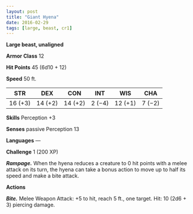 ```yaml
---
layout: post
title: "Giant Hyena"
date: 2016-02-29
tags: [large, beast, cr1]
---
```


**Large beast, unaligned**

**Armor Class** 12

**Hit Points** 45 (6d10 + 12)

**Speed** 50 ft.

|   STR   |   DEX   |   CON   |   INT   |   WIS   |   CHA   |
|:-----:|:-----:|:-----:|:-----:|:-----:|:-----:|
| 16 (+3) | 14 (+2) | 14 (+2) | 2 (−4) | 12 (+1) | 7 (−2) |

**Skills** Perception +3 

**Senses** passive Perception 13 

**Languages** — 

**Challenge** 1 (200 XP)

***Rampage.*** When the hyena reduces a creature to 0 hit points with a melee attack on its turn, the hyena can take a bonus action to move up to half its speed and make a bite attack. 

**Actions** 

***Bite.*** Melee Weapon Attack: +5 to hit, reach 5 ft., one target. Hit: 10 (2d6 + 3) piercing damage.